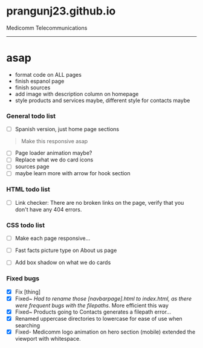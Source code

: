 # prangunj23.github.io
Medicomm Telecommunications

---
# asap
- format code on ALL pages
- finish espanol page
- finish sources
- add image with description column on homepage
- style products and services maybe, different style for contacts maybe

### General todo list

- [ ] Spanish version, just home page sections
> Make this responsive asap
- [ ] Page loader animation maybe?
- [ ] Replace what we do card icons
- [ ] sources page
- [ ] maybe learn more with arrow for hook section

### HTML todo list

- [ ] Link checker: There are no broken links on the page, verify that you don't have any 404 errors.

### CSS todo list
- [ ] Make each page responsive...
- [ ] Fast facts picture type on About us page
- [ ] Add box shadow on what we do cards


### Fixed bugs
- [x] Fix [thing]
- [x] Fixed~ <i>Had to rename those [navbarpage].html to index.html, as there were frequent bugs with the filepaths</i>. More efficient this way
- [x] Fixed~ Products going to Contacts generates a filepath error...
- [x] Renamed uppercase directories to lowercase for ease of use when searching
- [x] Fixed- Medicomm logo animation on hero section (mobile) extended the viewport with whitespace.
